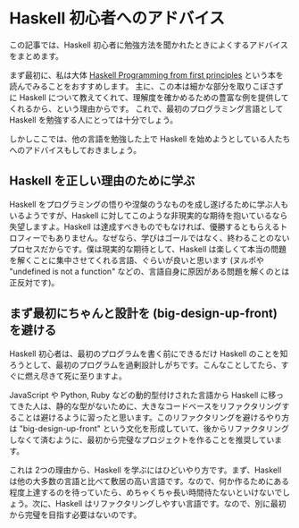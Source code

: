 # Haskell 初心者へのアドバイス
この記事では、Haskell 初心者に勉強方法を聞かれたときによくするアドバイスをまとめます。

まず最初に、私は大体 [Haskell Programming from first principles](http://haskellbook.com/) という本を読んでみることをおすすめします。
主に、この本は細かな部分を取りこぼさずに Haskell について教えてくれて、理解度を確かめるための豊富な例を提供してくれるから、という理由からです。
これで、最初のプログラミング言語として Haskell を勉強する人にとっては十分でしょう。

しかしここでは、他の言語を勉強した上で Haskell を始めようとしている人たちへのアドバイスもしておきましょう。

## Haskell を正しい理由のために学ぶ
Haskell をプログラミングの悟りや涅槃のうなものを成し遂げるために学ぶ人もいるようですが、Haskell に対してこのような非現実的な期待を抱いているなら失望しますよ。Haskell は達成すべきものでもなければ、優勝するともらえるトロフィーでもありません。なぜなら、学びはゴールではなく、終わることのないプロセスだからです。僕は現実的な期待として、Haskell は楽しくて本当の問題を解くことに集中させてくれる言語、ぐらいが良いと思います (ヌルポや "undefined is not a function" などの、言語自身に原因がある問題を解くのとは正反対です)。

## まず最初にちゃんと設計を (big-design-up-front) を避ける
Haskell 初心者は、最初のプログラムを書く前にできるだけ Haskell のことを知ろうとして、最初のプログラムを過剰設計しがちです。こんなことしてたら、すぐに燃え尽きて死に至りますよ。

JavaScript や Python, Ruby などの動的型付けされた言語から Haskell に移ってきた人は、静的な型がないために、大きなコードベースをリファクタリングすることは避けるように習ったと思います。このリファクタリングを避けるやり方は "big-design-up-front" という文化を形成していて、後からリファクタリングしなくて済むように、最初から完璧なプロジェクトを作ることを推奨しています。

これは 2つの理由から、Haskell を学ぶにはひどいやり方です。まず、Haskell は他の大多数の言語と比べて敷居の高い言語です。なので、何か作るためにある程度上達するのを待っていたら、めちゃくちゃ長い時間待たないといけないでしょう。次に、Haskell はリファクタリングしやすい言語です。なので、別に最初から完璧を目指す必要はないのです。
